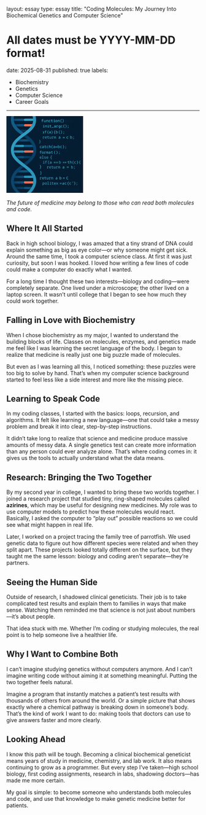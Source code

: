layout: essay
type: essay
title: "Coding Molecules: My Journey Into Biochemical Genetics and Computer Science"
# All dates must be YYYY-MM-DD format!
date: 2025-08-31
published: true
labels:
  - Biochemistry
  - Genetics
  - Computer Science
  - Career Goals
---

<img width="200px" class="rounded float-start pe-4" src="../img/DNACodeImg.png">

*The future of medicine may belong to those who can read both molecules and code.*

## Where It All Started

Back in high school biology, I was amazed that a tiny strand of DNA could explain something as big as eye color—or why someone might get sick. Around the same time, I took a computer science class. At first it was just curiosity, but soon I was hooked. I loved how writing a few lines of code could make a computer do exactly what I wanted.  

For a long time I thought these two interests—biology and coding—were completely separate. One lived under a microscope; the other lived on a laptop screen. It wasn’t until college that I began to see how much they could work together.  

## Falling in Love with Biochemistry

When I chose biochemistry as my major, I wanted to understand the building blocks of life. Classes on molecules, enzymes, and genetics made me feel like I was learning the secret language of the body. I began to realize that medicine is really just one big puzzle made of molecules.  

But even as I was learning all this, I noticed something: these puzzles were too big to solve by hand. That’s when my computer science background started to feel less like a side interest and more like the missing piece.  

## Learning to Speak Code

In my coding classes, I started with the basics: loops, recursion, and algorithms. It felt like learning a new language—one that could take a messy problem and break it into clear, step-by-step instructions.  

It didn’t take long to realize that science and medicine produce massive amounts of messy data. A single genetics test can create more information than any person could ever analyze alone. That’s where coding comes in: it gives us the tools to actually understand what the data means.  

## Research: Bringing the Two Together

By my second year in college, I wanted to bring these two worlds together. I joined a research project that studied tiny, ring-shaped molecules called **azirines**, which may be useful for designing new medicines. My role was to use computer models to predict how these molecules would react. Basically, I asked the computer to “play out” possible reactions so we could see what might happen in real life.  

Later, I worked on a project tracing the family tree of parrotfish. We used genetic data to figure out how different species were related and when they split apart. These projects looked totally different on the surface, but they taught me the same lesson: biology and coding aren’t separate—they’re partners.  

## Seeing the Human Side

Outside of research, I shadowed clinical geneticists. Their job is to take complicated test results and explain them to families in ways that make sense. Watching them reminded me that science is not just about numbers—it’s about people.  

That idea stuck with me. Whether I’m coding or studying molecules, the real point is to help someone live a healthier life.  

## Why I Want to Combine Both

I can’t imagine studying genetics without computers anymore. And I can’t imagine writing code without aiming it at something meaningful. Putting the two together feels natural.  

Imagine a program that instantly matches a patient’s test results with thousands of others from around the world. Or a simple picture that shows exactly where a chemical pathway is breaking down in someone’s body. That’s the kind of work I want to do: making tools that doctors can use to give answers faster and more clearly.  

## Looking Ahead

I know this path will be tough. Becoming a clinical biochemical geneticist means years of study in medicine, chemistry, and lab work. It also means continuing to grow as a programmer. But every step I’ve taken—high school biology, first coding assignments, research in labs, shadowing doctors—has made me more certain.  

My goal is simple: to become someone who understands both molecules and code, and use that knowledge to make genetic medicine better for patients.  

